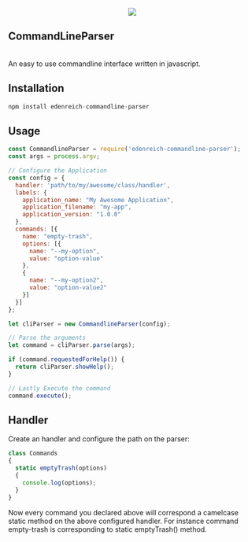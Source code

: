 <p align="center"><img src="https://s15.postimg.cc/sud9g0tuz/cli.png"></p>

## CommandLineParser
<br/>
An easy to use commandline interface written in javascript.

## Installation
```javascript
npm install edenreich-commandline-parser
```

## Usage
```javascript
const CommandlineParser = require('edenreich-commandline-parser');
const args = process.argv;

// Configure the Application
const config = {
  handler: 'path/to/my/awesome/class/handler',
  labels: {
    application_name: "My Awesome Application",
    application_filename: "my-app",
    application_version: "1.0.0"
  },
  commands: [{
    name: "empty-trash",
    options: [{
      name: "--my-option",
      value: "option-value"
    },
    {
      name: "--my-option2",
      value: "option-value2"
    }]
  }]
};

let cliParser = new CommandlineParser(config);

// Parse the arguments
let command = cliParser.parse(args);

if (command.requestedForHelp()) {
  return cliParser.showHelp();
}

// Lastly Execute the command
command.execute();
```

## Handler
Create an handler and configure the path on the parser:
```javascript
class Commands
{
  static emptyTrash(options)
  {
    console.log(options);
  }
}
```

Now every command you declared above will correspond a camelcase static method on the above configured handler.
For instance command empty-trash is corresponding to static emptyTrash() method.
